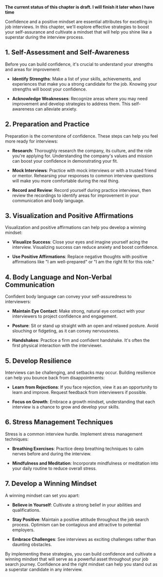**The current status of this chapter is draft. I will finish it later when I have time**

Confidence and a positive mindset are essential attributes for excelling in job interviews. In this chapter, we'll explore effective strategies to boost your self-assurance and cultivate a mindset that will help you shine like a superstar during the interview process.

**1. Self-Assessment and Self-Awareness**
-----------------------------------------

Before you can build confidence, it's crucial to understand your strengths and areas for improvement:

* **Identify Strengths**: Make a list of your skills, achievements, and experiences that make you a strong candidate for the job. Knowing your strengths will boost your confidence.

* **Acknowledge Weaknesses**: Recognize areas where you may need improvement and develop strategies to address them. This self-awareness can alleviate anxiety.

**2. Preparation and Practice**
-------------------------------

Preparation is the cornerstone of confidence. These steps can help you feel more ready for interviews:

* **Research**: Thoroughly research the company, its culture, and the role you're applying for. Understanding the company's values and mission can boost your confidence in demonstrating your fit.

* **Mock Interviews**: Practice with mock interviews or with a trusted friend or mentor. Rehearsing your responses to common interview questions will make you more comfortable during the real thing.

* **Record and Review**: Record yourself during practice interviews, then review the recordings to identify areas for improvement in your communication and body language.

**3. Visualization and Positive Affirmations**
----------------------------------------------

Visualization and positive affirmations can help you develop a winning mindset:

* **Visualize Success**: Close your eyes and imagine yourself acing the interview. Visualizing success can reduce anxiety and boost confidence.

* **Use Positive Affirmations**: Replace negative thoughts with positive affirmations like "I am well-prepared" or "I am the right fit for this role."

**4. Body Language and Non-Verbal Communication**
-------------------------------------------------

Confident body language can convey your self-assuredness to interviewers:

* **Maintain Eye Contact**: Make strong, natural eye contact with your interviewers to project confidence and engagement.

* **Posture**: Sit or stand up straight with an open and relaxed posture. Avoid slouching or fidgeting, as it can convey nervousness.

* **Handshakes**: Practice a firm and confident handshake. It's often the first physical interaction with the interviewer.

**5. Develop Resilience**
-------------------------

Interviews can be challenging, and setbacks may occur. Building resilience can help you bounce back from disappointments:

* **Learn from Rejections**: If you face rejection, view it as an opportunity to learn and improve. Request feedback from interviewers if possible.

* **Focus on Growth**: Embrace a growth mindset, understanding that each interview is a chance to grow and develop your skills.

**6. Stress Management Techniques**
-----------------------------------

Stress is a common interview hurdle. Implement stress management techniques:

* **Breathing Exercises**: Practice deep breathing techniques to calm nerves before and during the interview.

* **Mindfulness and Meditation**: Incorporate mindfulness or meditation into your daily routine to reduce overall stress.

**7. Develop a Winning Mindset**
--------------------------------

A winning mindset can set you apart:

* **Believe in Yourself**: Cultivate a strong belief in your abilities and qualifications.

* **Stay Positive**: Maintain a positive attitude throughout the job search process. Optimism can be contagious and attractive to potential employers.

* **Embrace Challenges**: See interviews as exciting challenges rather than daunting obstacles.

By implementing these strategies, you can build confidence and cultivate a winning mindset that will serve as a powerful asset throughout your job search journey. Confidence and the right mindset can help you stand out as a superstar candidate in any interview.
